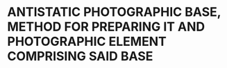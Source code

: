 # ANTISTATIC PHOTOGRAPHIC BASE, METHOD FOR PREPARING IT AND PHOTOGRAPHIC ELEMENT COMPRISING SAID BASE